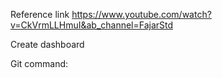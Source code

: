 Reference link 
https://www.youtube.com/watch?v=CkVrmLLHmuI&ab_channel=FajarStd

Create dashboard

Git command:


